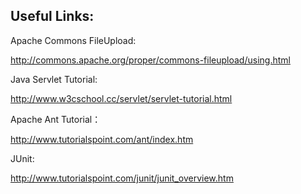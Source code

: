 ## Useful Links:

Apache Commons FileUpload: 

http://commons.apache.org/proper/commons-fileupload/using.html

Java Servlet Tutorial:

http://www.w3cschool.cc/servlet/servlet-tutorial.html

Apache Ant Tutorial：

http://www.tutorialspoint.com/ant/index.htm

JUnit:

http://www.tutorialspoint.com/junit/junit_overview.htm


